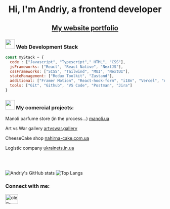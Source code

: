 <h1 align="center">Hi, I'm Andriy, a frontend developer</h1>
<h2 align="center"><a href="https://andriynosov.com/" target="_blank" rel="noreferrer">My website portfolio</a></h2>


### <img src="https://emojis.slackmojis.com/emojis/images/1531849430/4246/blob-sunglasses.gif?1531849430" width="30"/> Web Development Stack

```javascript
const myStack = {
  code : ["Javascript", "Typescript"," HTML", "CSS"],
  jsFrameworks: ["React", "React Native", "NextJS"],
  cssFrameworks: ["SCSS", "Tailwind", "MUI", "NextUI"],
  stateManagement: ["Redux Toolkit", "Zustand"],
  additional: ["Framer Motion", "React-hook-form", "i18n", "Vercel", "AWS"],
  tools: ["Git", "Github", "VS Code", "Postman", "Jira"]
}
```

### <img src="https://media.giphy.com/media/WUlplcMpOCEmTGBtBW/giphy.gif" width="30"> My comercial projects:

Manoli parfume store (in the process...) [manoli.ua](https://manoli.ua)

Art vs War gallery [artvswar.gallery](https://artvswar.gallery/)

CheeseCake shop [nahirna-cake.com.ua](https://nahirna-cake.com.ua/)

Logistic company [ukrainets.in.ua](https://www.ukrainets.in.ua/)

<br />
<br />

![Andriy's GitHub stats](https://github-readme-stats.vercel.app/api?username=nosovandriy&show_icons=true&theme=transparent) ![Top Langs](https://github-readme-stats.vercel.app/api/top-langs/?username=nosovandriy&layout=compact)


<h3 align="left">Connect with me:</h3>
<p align="left">
<a href="https://www.linkedin.com/in/andriy-nosov/" target="blank"><img align="center" src="https://raw.githubusercontent.com/rahuldkjain/github-profile-readme-generator/master/src/images/icons/Social/linked-in-alt.svg" alt="oleg-vetrov-a580b5238" height="30" width="40" /></a>
</p>

